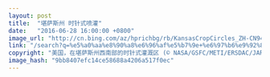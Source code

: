 ```yaml
---
layout: post
title:  "堪萨斯州 时针式喷灌"
date:   "2016-06-28 16:00:00 +0800"
image_url: "http://cn.bing.com/az/hprichbg/rb/KansasCropCircles_ZH-CN9416992875_1920x1080.jpg"
link: "/search?q=%e5%a0%aa%e8%90%a8%e6%96%af%e5%b7%9e+%e6%97%b6%e9%92%88%e5%bc%8f%e5%96%b7%e7%81%8c&form=pgbar1&mkt=zh-cn"
copyright: "美国，在堪萨斯州西南部的时针式灌溉区 (© NASA/GSFC/METI/ERSDAC/JAROS, and U.S./Japan ASTER Science Team)"
image_hash: "9bb8407efc14ce58688a4206a517f0ec"
---
```

